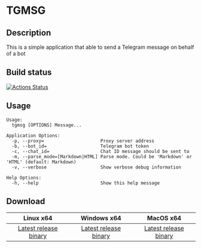 # TGMSG

## Description
This is a simple application that able to send a Telegram message on behalf of a bot

## Build status
[![Actions Status](https://github.com/pshurgal/tgmsg/workflows/Build/badge.svg?branch=master)](https://github.com/pshurgal/tgmsg/actions)

## Usage
```
Usage:
  tgmsg [OPTIONS] Message...

Application Options:
  -p, --proxy=                     Proxy server address
  -b, --bot_id=                    Telegram bot token
  -c, --chat_id=                   Chat ID message should be sent to
  -m, --parse_mode=[Markdown|HTML] Parse mode. Could be 'Markdown' or 'HTML' (default: Markdown)
  -v, --verbose                    Show verbose debug information

Help Options:
  -h, --help                       Show this help message
```

## Download
| Linux x64 | Windows x64 | MacOS x64 |
| :---:     | :---:       | :---:     |
| [Latest release binary](https://github.com/pshurgal/tgmsg/releases/latest/download/tgmsg-linux-amd64 ) | [Latest release binary](https://github.com/pshurgal/tgmsg/releases/latest/download/tgmsg-windows-amd64.exe ) | [Latest release binary](https://github.com/pshurgal/tgmsg/releases/latest/download/tgmsg-darwin-amd64 ) |
